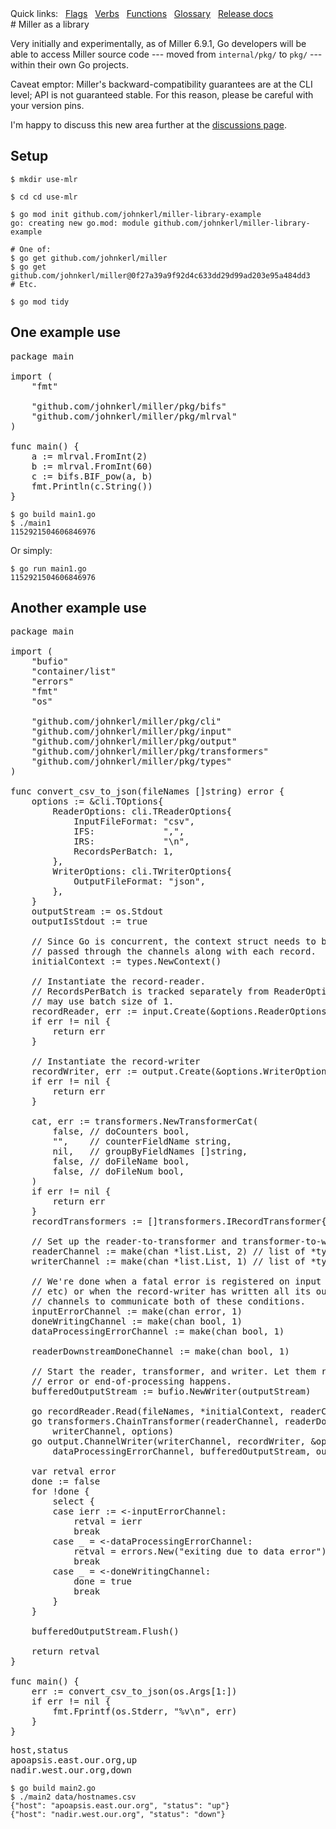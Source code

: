 <!---  PLEASE DO NOT EDIT DIRECTLY. EDIT THE .md.in FILE PLEASE. --->
<div>
<span class="quicklinks">
Quick links:
&nbsp;
<a class="quicklink" href="../reference-main-flag-list/index.html">Flags</a>
&nbsp;
<a class="quicklink" href="../reference-verbs/index.html">Verbs</a>
&nbsp;
<a class="quicklink" href="../reference-dsl-builtin-functions/index.html">Functions</a>
&nbsp;
<a class="quicklink" href="../glossary/index.html">Glossary</a>
&nbsp;
<a class="quicklink" href="../release-docs/index.html">Release docs</a>
</span>
</div>
# Miller as a library

Very initially and experimentally, as of Miller 6.9.1, Go developers will be able to access Miller source
code --- moved from `internal/pkg/` to `pkg/` --- within their own Go projects.

Caveat emptor: Miller's backward-compatibility guarantees are at the CLI level; API is not guaranteed stable.
For this reason, please be careful with your version pins.

I'm happy to discuss this new area further at the [discussions page](https://github.com/johnkerl/miller/discussions).

## Setup

```
$ mkdir use-mlr

$ cd cd use-mlr

$ go mod init github.com/johnkerl/miller-library-example
go: creating new go.mod: module github.com/johnkerl/miller-library-example

# One of:
$ go get github.com/johnkerl/miller
$ go get github.com/johnkerl/miller@0f27a39a9f92d4c633dd29d99ad203e95a484dd3
# Etc.

$ go mod tidy
```

## One example use

<pre class="pre-non-highlight-non-pair">
package main

import (
	"fmt"

	"github.com/johnkerl/miller/pkg/bifs"
	"github.com/johnkerl/miller/pkg/mlrval"
)

func main() {
	a := mlrval.FromInt(2)
	b := mlrval.FromInt(60)
	c := bifs.BIF_pow(a, b)
	fmt.Println(c.String())
}
</pre>

```
$ go build main1.go
$ ./main1
1152921504606846976
```

Or simply:
```
$ go run main1.go
1152921504606846976
```

## Another example use

<pre class="pre-non-highlight-non-pair">
package main

import (
	"bufio"
	"container/list"
	"errors"
	"fmt"
	"os"

	"github.com/johnkerl/miller/pkg/cli"
	"github.com/johnkerl/miller/pkg/input"
	"github.com/johnkerl/miller/pkg/output"
	"github.com/johnkerl/miller/pkg/transformers"
	"github.com/johnkerl/miller/pkg/types"
)

func convert_csv_to_json(fileNames []string) error {
	options := &cli.TOptions{
		ReaderOptions: cli.TReaderOptions{
			InputFileFormat: "csv",
			IFS:             ",",
			IRS:             "\n",
			RecordsPerBatch: 1,
		},
		WriterOptions: cli.TWriterOptions{
			OutputFileFormat: "json",
		},
	}
	outputStream := os.Stdout
	outputIsStdout := true

	// Since Go is concurrent, the context struct needs to be duplicated and
	// passed through the channels along with each record.
	initialContext := types.NewContext()

	// Instantiate the record-reader.
	// RecordsPerBatch is tracked separately from ReaderOptions since join/repl
	// may use batch size of 1.
	recordReader, err := input.Create(&options.ReaderOptions, options.ReaderOptions.RecordsPerBatch)
	if err != nil {
		return err
	}

	// Instantiate the record-writer
	recordWriter, err := output.Create(&options.WriterOptions)
	if err != nil {
		return err
	}

	cat, err := transformers.NewTransformerCat(
		false, // doCounters bool,
		"",    // counterFieldName string,
		nil,   // groupByFieldNames []string,
		false, // doFileName bool,
		false, // doFileNum bool,
	)
	if err != nil {
		return err
	}
	recordTransformers := []transformers.IRecordTransformer{cat}

	// Set up the reader-to-transformer and transformer-to-writer channels.
	readerChannel := make(chan *list.List, 2) // list of *types.RecordAndContext
	writerChannel := make(chan *list.List, 1) // list of *types.RecordAndContext

	// We're done when a fatal error is registered on input (file not found,
	// etc) or when the record-writer has written all its output. We use
	// channels to communicate both of these conditions.
	inputErrorChannel := make(chan error, 1)
	doneWritingChannel := make(chan bool, 1)
	dataProcessingErrorChannel := make(chan bool, 1)

	readerDownstreamDoneChannel := make(chan bool, 1)

	// Start the reader, transformer, and writer. Let them run until fatal input
	// error or end-of-processing happens.
	bufferedOutputStream := bufio.NewWriter(outputStream)

	go recordReader.Read(fileNames, *initialContext, readerChannel, inputErrorChannel, readerDownstreamDoneChannel)
	go transformers.ChainTransformer(readerChannel, readerDownstreamDoneChannel, recordTransformers,
		writerChannel, options)
	go output.ChannelWriter(writerChannel, recordWriter, &options.WriterOptions, doneWritingChannel,
		dataProcessingErrorChannel, bufferedOutputStream, outputIsStdout)

	var retval error
	done := false
	for !done {
		select {
		case ierr := &lt;-inputErrorChannel:
			retval = ierr
			break
		case _ = &lt;-dataProcessingErrorChannel:
			retval = errors.New("exiting due to data error") // details already printed
			break
		case _ = &lt;-doneWritingChannel:
			done = true
			break
		}
	}

	bufferedOutputStream.Flush()

	return retval
}

func main() {
	err := convert_csv_to_json(os.Args[1:])
	if err != nil {
		fmt.Fprintf(os.Stderr, "%v\n", err)
	}
}
</pre>

<pre class="pre-non-highlight-non-pair">
host,status
apoapsis.east.our.org,up
nadir.west.our.org,down
</pre>

```
$ go build main2.go
$ ./main2 data/hostnames.csv
{"host": "apoapsis.east.our.org", "status": "up"}
{"host": "nadir.west.our.org", "status": "down"}
```



